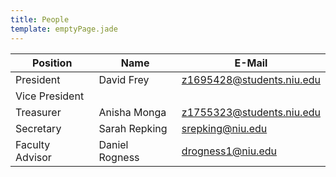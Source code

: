 ```yaml
---
title: People
template: emptyPage.jade
---
```

| Position        | Name             | E-Mail                    |
|-----------------|------------------|---------------------------|
| President       | David Frey       | z1695428@students.niu.edu | 
| Vice President  |                  |                           |
| Treasurer       | Anisha Monga     | z1755323@students.niu.edu |
| Secretary       | Sarah Repking    | srepking@niu.edu          |
| Faculty Advisor | Daniel Rogness   | drogness1@niu.edu         |
